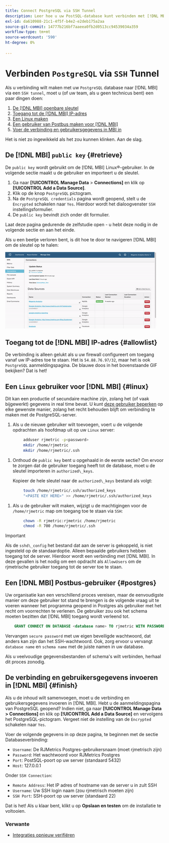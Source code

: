 ```yaml
---
title: Connect PostgreSQL via SSH Tunnel
description: Leer hoe u uw PostSQL-database kunt verbinden met [!DNL MBI] via een SSH-tunnel.
exl-id: da610988-21c1-4f5f-b4e2-e2deb175a2aa
source-git-commit: 14777b216bf7aaeea0fb2d0513cc94539034a359
workflow-type: tm+mt
source-wordcount: '590'
ht-degree: 0%

---
```


# Verbinden `PostgreSQL` via `SSH` Tunnel

Als u verbinding wilt maken met uw `PostgreSQL` database naar [!DNL MBI] via een `SSH tunnel`, moet u (of uw team, als u geen technicus bent) een paar dingen doen:

1. [De [!DNL MBI] openbare sleutel](#retrieve)
1. [Toegang tot de [!DNL MBI] IP-adres](#allowlist)
1. [Een Linux maken](#linux)
1. [Een gebruiker van Postbus maken voor [!DNL MBI] ](#postgres)
1. [Voer de verbinding en gebruikersgegevens in MBI in](#finish)

Het is niet zo ingewikkeld als het zou kunnen klinken. Aan de slag.

## De [!DNL MBI] `public key` {#retrieve}

De `public key` wordt gebruikt om de [!DNL MBI] Linux®-gebruiker. In de volgende sectie maakt u de gebruiker en importeert u de sleutel.

1. Ga naar **[!UICONTROL Manage Data** > **Connections]** en klik op **[!UICONTROL Add a Data Source]**.
1. Klik op de knop `PostgreSQL` pictogram.
1. Na de `PostgreSQL credentials` pagina wordt geopend, stelt u de `Encrypted` schakelen naar `Yes`. Hierdoor wordt het dialoogvenster `SSH` instellingsformulier.
1. De `public key` bevindt zich onder dit formulier.

Laat deze pagina gedurende de zelfstudie open - u hebt deze nodig in de volgende sectie en aan het einde.

Als u een beetje verloren bent, is dit hoe te door te navigeren [!DNL MBI] om de sleutel op te halen:

![Het terugwinnen van de openbare sleutel RJMetrics](../../../assets/get-mbi-public-key.gif)

## Toegang tot de [!DNL MBI] IP-adres {#allowlist}

De verbinding is alleen gelukt als u uw firewall configureert om toegang vanaf uw IP-adres toe te staan. Het is `54.88.76.97/32`, maar het is ook `PostgreSQL` aanmeldingspagina. De blauwe doos in het bovenstaande GIF bekijken? Dat is het!

## Een `Linux` gebruiker voor [!DNL MBI] {#linux}

Dit kan een productie of secundaire machine zijn, zolang het (of vaak bijgewerkt) gegevens in real time bevat. U kunt [deze gebruiker beperken](../../../administrator/account-management/restrict-db-access.md) op elke gewenste manier, zolang het recht behouden blijft om verbinding te maken met de PostgreSQL-server.

1. Als u de nieuwe gebruiker wilt toevoegen, voert u de volgende opdrachten als hoofdmap uit op uw `Linux` server:

```bash
        adduser rjmetric -p<password>
        mkdir /home/rjmetric
        mkdir /home/rjmetric/.ssh
```

1. Onthoud de `public key` bent u opgehaald in de eerste sectie? Om ervoor te zorgen dat de gebruiker toegang heeft tot de database, moet u de sleutel importeren in `authorized\_keys`.

   Kopieer de hele sleutel naar de `authorized\_keys` bestand als volgt:

```bash
        touch /home/rjmetric/.ssh/authorized_keys
        "<PASTE KEY HERE>" >> /home/rjmetric/.ssh/authorized_keys
```

1. Als u de gebruiker wilt maken, wijzigt u de machtigingen voor de `/home/rjmetric` map om toegang toe te staan via `SSH`:

```bash
        chown -R rjmetric:rjmetric /home/rjmetric
        chmod -R 700 /home/rjmetric/.ssh
```

>[!IMPORTANT]
>
>Als de `sshd\_config` het bestand dat aan de server is gekoppeld, is niet ingesteld op de standaardoptie. Alleen bepaalde gebruikers hebben toegang tot de server. Hierdoor wordt een verbinding met [!DNL MBI]. In deze gevallen is het nodig om een opdracht als `AllowUsers` om de rjmetrische gebruiker toegang tot de server toe te staan.

## Een [!DNL MBI] Postbus-gebruiker {#postgres}

Uw organisatie kan een verschillend proces vereisen, maar de eenvoudigste manier om deze gebruiker tot stand te brengen is de volgende vraag uit te voeren wanneer het programma geopend in Postgres als gebruiker met het recht om voorrechten te verlenen. De gebruiker zou ook het schema moeten bezitten dat [!DNL MBI] toegang wordt verleend tot.

```sql
    GRANT CONNECT ON DATABASE <database name> TO rjmetric WITH PASSWORD <secure password>;GRANT USAGE ON SCHEMA <schema name> TO rjmetric;GRANT SELECT ON ALL TABLES IN SCHEMA <schema name> TO rjmetric;ALTER DEFAULT PRIVILEGES IN SCHEMA <schema name> GRANT SELECT ON TABLES TO rjmetric;
```

Vervangen `secure password` met uw eigen beveiligde wachtwoord, dat anders kan zijn dan het SSH-wachtwoord. Ook, zorg ervoor u vervangt `database name` en `schema name` met de juiste namen in uw database.

Als u veelvoudige gegevensbestanden of schema&#39;s wilt verbinden, herhaal dit proces zonodig.

## De verbinding en gebruikersgegevens invoeren in [!DNL MBI] {#finish}

Als u de inhoud wilt samenvoegen, moet u de verbinding en gebruikersgegevens invoeren in [!DNL MBI]. Hebt u de aanmeldingspagina van PostgreSQL geopend? Indien niet, ga naar **[!UICONTROL Manage Data > Connections]** en klik op **[!UICONTROL Add a Data Source]** en vervolgens het PostgreSQL-pictogram. Vergeet niet de instelling van de `Encrypted` schakelen naar `Yes`.

Voer de volgende gegevens in op deze pagina, te beginnen met de sectie Databaseverbinding:

* `Username`: De RJMetrics Postgres-gebruikersnaam (moet rjmetrisch zijn)
* `Password`: Het wachtwoord voor RJMetrics Postgres
* `Port`: PostSQL-poort op uw server (standaard 5432)
* `Host`: 127.0.0.1

Onder `SSH Connection`:

* `Remote Address`: Het IP adres of hostname van de server u in zult SSH
* `Username`: Uw SSH login naam (zou rjmetrisch moeten zijn)
* `SSH Port`: SSH-poort op uw server (standaard 22)

Dat is het! Als u klaar bent, klikt u op **Opslaan en testen** om de installatie te voltooien.

### Verwante

* [Integraties opnieuw verifiëren](https://experienceleague.adobe.com/docs/commerce-knowledge-base/kb/how-to/mbi-reauthenticating-integrations.html?lang=en)
